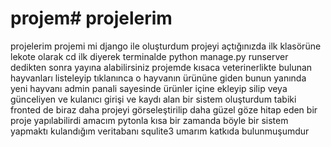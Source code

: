 # projem# projelerim
 projelerim 
 projemi mi django ile oluşturdum
 projeyi açtığınızda ilk klasörüne lekote olarak cd  ilk diyerek terminalde python manage.py runserver dedikten sonra yayına alabilirsiniz 
 projemde kısaca veterinerlikte bulunan hayvanları listeleyip tıklanınca o hayvanın ürününe giden bunun yanında 
 yeni hayvanı admin panali sayesinde ürünler içine ekleyip silip veya günceliyen ve kulanıcı girişi ve kaydı alan bir sistem oluşturdum 
 tabiki fronted de biraz daha projeyi görseleştirilip daha güzel göze hitap eden bir proje yapılabilirdi amacım pytonla kısa bir zamanda böyle bir sistem yapmaktı 
 kulandığım veritabanı squlite3 umarım katkıda bulunmuşumdur
